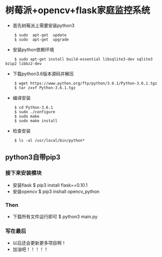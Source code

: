 # 树莓派+opencv+flask家庭监控系统

- 首先树莓派上需要安装python3
```	 
    $ sudo  apt-get  update
    $ sudo  apt-get  upgrade
```	 
- 安装python依赖环境
```	 
    $ sudo apt-get install build-essential libsqlite3-dev sqlite3 bzip2 libbz2-dev
```	 
- 下载python3.6版本源码并解压
```	 
    $ wget https://www.python.org/ftp/python/3.6.1/Python-3.6.1.tgz
    $ tar zxvf Python-3.6.1.tgz
```	 
- 编译安装
```	 
    $ cd Python-3.6.1
    $ sudo ./configure
    $ sudo make
    $ sudo make install
```	 
- 检查安装
```	 
    $ ls -al /usr/local/bin/python*
```	   
## python3自带pip3

### 接下来安装模块

- 安装flask
    $ pip3 install flask==0.10.1
- 安装opencv
     $ pip3 inshall opencv_python
  
### Then

- 下载所有文件运行即可
    $ python3 main.py
  
### 写在最后
- 以后还会更新更多项目啊！
- 加油吧！！！！！
